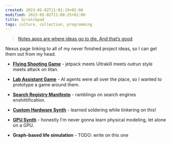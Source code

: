 ```yaml
---
created: 2023-05-02T11:01:19+02:00
modified: 2023-05-02T11:08:25+02:00
title: Scratchpad
tags: culture, collection, programming
---
```


> [Notes apps are where ideas go to die. And that’s good](https://www.reproof.app/blog/notes-apps-help-us-forget).

Nexus page linking to all of my never finished project ideas, so I can get them out from my head.

- **[Flying Shooting Game](/flying-shooting-game)** - jetpack meets Ultrakill meets outrun style meets attack on titan.

- **[Lab Assistant Game](/assistant)** - AI agents were all over the place, so I wanted to prototype a game around them.

- **[Search Registry Manifesto](/search-registry-manifesto)** - ramblings on search engines enshittification.

- **[Custom Hardware Synth](/synth)** - learned soldering while tinkering on this!

- **[GPU Synth](/gpu-synth)** - honestly I'm never gonna learn physical modeling, let alone on a GPU.

- **Graph-based life simulation** - TODO: write on this one
